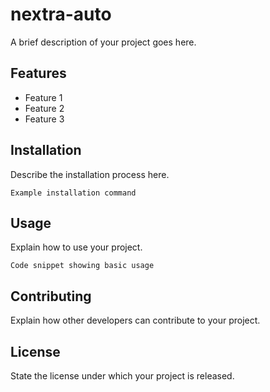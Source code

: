 # nextra-auto

A brief description of your project goes here.

## Features

- Feature 1
- Feature 2
- Feature 3

## Installation

Describe the installation process here.

```
Example installation command
```

## Usage

Explain how to use your project.

```
Code snippet showing basic usage
```

## Contributing

Explain how other developers can contribute to your project.

## License

State the license under which your project is released.